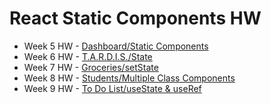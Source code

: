 # React Static Components HW
<ul>
<li>Week 5 HW - <a href="https://github.com/renjval12/SE-Homework/tree/main/ReactHW/src/StaticComponents">Dashboard/Static Components</a></li>
<li>Week 6 HW - <a href="https://github.com/renjval12/SE-Homework/tree/main/ReactHW/src/StateHW">T.A.R.D.I.S./State</a></li>
<li>Week 7 HW - <a href="https://github.com/renjval12/SE-Homework/tree/main/ReactHW/src/GroceriesList">Groceries/setState</a></li>
<li>Week 8 HW - <a href="https://github.com/renjval12/SE-Homework/tree/main/ReactHW/src/Students">Students/Multiple Class Components</a></li>
<li>Week 9 HW - <a href="https://github.com/renjval12/SE-Homework/tree/main/ReactHW/src/ToDoListHW">To Do List/useState & useRef</a></li>
</ul>
